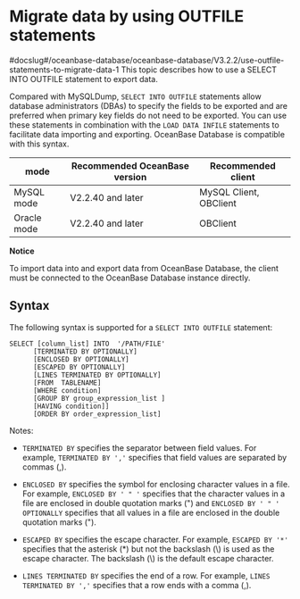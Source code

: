 Migrate data by using OUTFILE statements 
=============================================================
#docslug#/oceanbase-database/oceanbase-database/V3.2.2/use-outfile-statements-to-migrate-data-1
This topic describes how to use a SELECT INTO OUTFILE statement to export data. 

Compared with MySQLDump, `SELECT INTO OUTFILE` statements allow database administrators (DBAs) to specify the fields to be exported and are preferred when primary key fields do not need to be exported. You can use these statements in combination with the `LOAD DATA INFILE` statements to facilitate data importing and exporting. OceanBase Database is compatible with this syntax. 


|    mode     | Recommended OceanBase version |   Recommended client   |
|-------------|-------------------------------|------------------------|
| MySQL mode  | V2.2.40 and later             | MySQL Client, OBClient |
| Oracle mode | V2.2.40 and later             | OBClient               |


**Notice**



To import data into and export data from OceanBase Database, the client must be connected to the OceanBase Database instance directly.

Syntax 
---------------------------

The following syntax is supported for a `SELECT INTO OUTFILE` statement:

```unknow
SELECT [column_list] INTO  '/PATH/FILE' 
      [TERMINATED BY OPTIONALLY] 
      [ENCLOSED BY OPTIONALLY]
      [ESCAPED BY OPTIONALLY]
      [LINES TERMINATED BY OPTIONALLY]
      [FROM  TABLENAME]
      [WHERE condition]
      [GROUP BY group_expression_list ]
      [HAVING condition]]
      [ORDER BY order_expression_list] 
```



Notes:

* `TERMINATED BY` specifies the separator between field values. For example, `TERMINATED BY ','` specifies that field values are separated by commas (,).

  

* `ENCLOSED BY` specifies the symbol for enclosing character values in a file. For example, `ENCLOSED BY ' " '` specifies that the character values in a file are enclosed in double quotation marks (") and `ENCLOSED BY ' " ' OPTIONALLY` specifies that all values in a file are enclosed in the double quotation marks (").

  

* `ESCAPED BY` specifies the escape character. For example, `ESCAPED BY '*'` specifies that the asterisk (\*) but not the backslash (\\) is used as the escape character. The backslash (\\) is the default escape character.

  

* `LINES TERMINATED BY` specifies the end of a row. For example, `LINES TERMINATED BY ','` specifies that a row ends with a comma (,).

  



